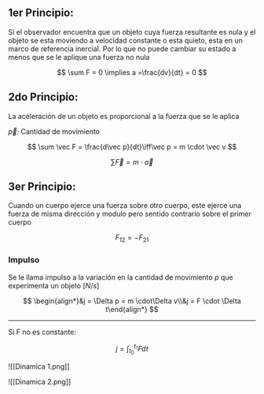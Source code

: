 ## 1er Principio:

Si el observador encuentra que un objeto cuya fuerza resultante es nula y el objeto se esta moviendo a velocidad constante o esta quieto, esta en un marco de referencia inercial. Por lo que no puede cambiar su estado a menos que se le aplique una fuerza no nula

$$
\sum F = 0 \implies a =\frac{dv}{dt} = 0
$$

## 2do Principio:

La aceleración de un objeto es proporcional a la fuerza que se le aplica

$\vec p$: Cantidad de movimiento

$$
\sum \vec F = \frac{d\vec p}{dt}\iff\vec p = m \cdot \vec v
$$

$$
\sum \vec F = m \cdot \vec a
$$

## 3er Principio:

Cuando un cuerpo ejerce una fuerza sobre otro cuerpo, este ejerce una fuerza de misma dirección y modulo pero sentido contrario sobre el primer cuerpo

$$
F_{12} = -F_{21}
$$

### Impulso

Se le llama impulso a la variación en la cantidad de movimiento $p$ que experimenta un objeto $[N/s]$

$$
\begin{align*}&j = \Delta p = m \cdot\Delta v\\&j = F \cdot \Delta t\end{align*}
$$

---

Si F no es constante:

$$
j = \int_{t_0}^{t_1} Fdt
$$

![[Dinamica 1.png]]

![[Dinamica 2.png]]
